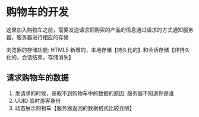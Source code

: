 # 购物车的开发

这里加入购物车之前，需要发送请求把购买的产品的信息通过请求的方式通知服务器，服务器进行相应的存储

浏览器的存储功能: HTML5 新增的，本地存储【持久化的】和会话存储【非持久化的，会话结束，存储消失】

## 请求购物车的数据

1. 发请求的时候，获取不到购物车中的数据的原因:
    服务器不知道你是谁
2. UUID 临时游客身份
3. 动态展示购物车【服务器返回的数据格式比较丑陋】
